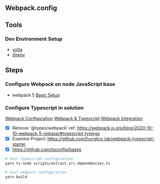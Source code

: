 ## Webpack.config

## Tools

### Dev Environment Setup

- [volta](https://docs.volta.sh/guide/understanding)
- [direnv](https://direnv.net/)

## Steps

### Configure Webpack on node JavaScript base

- webpack 5 [Basic Setup](https://webpack.js.org/guides/getting-started/#basic-setup)

### Configure Typescript in solution

[Webpack Configuration](https://webpack.js.org/configuration/configuration-languages/)
[Webpack & Typescript](https://webpack.js.org/guides/typescript/)
[Webpack Integration](https://www.typescriptlang.org/docs/handbook/integrating-with-build-tools.html#webpack)

- [x] Remove '@types/webpack' ref: https://webpack.js.org/blog/2020-10-10-webpack-5-release/#typescript-typings
- [x] Examine Project: https://github.com/hungtcs-lab/webpack-typescript-starter
- [x] https://github.com/tsconfig/bases

```bash
# test typescript configuration
yarn ts-node scripts/extract.src.dependencies.ts

# test webpack configuration
yarn build
```
